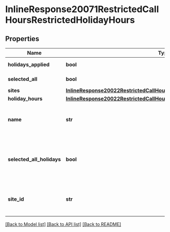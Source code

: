 # InlineResponse20071RestrictedCallHoursRestrictedHolidayHours

## Properties
Name | Type | Description | Notes
------------ | ------------- | ------------- | -------------
**holidays_applied** | **bool** | Whether the holidays are applied or not. | [optional] 
**selected_all** | **bool** | Whether to select all holidays. | [optional] 
**sites** | [**InlineResponse20022RestrictedCallHoursRestrictedHolidayHoursSites**](InlineResponse20022RestrictedCallHoursRestrictedHolidayHoursSites.md) |  | [optional] 
**holiday_hours** | [**InlineResponse20022RestrictedCallHoursRestrictedHolidayHoursHolidayHours**](InlineResponse20022RestrictedCallHoursRestrictedHolidayHoursHolidayHours.md) |  | [optional] 
**name** | **str** | Site name. This field displays if query parameter &#x60;holiday_hours_site_id&#x60; is set. | [optional] 
**selected_all_holidays** | **bool** | Whether to select the specific site all holiday hours. This field displays if query parameter &#x60;holiday_hours_site_id&#x60; is set. | [optional] 
**site_id** | **str** | Site ID. This field displays if query parameter &#x60;holiday_hours_site_id&#x60; is set. | [optional] 

[[Back to Model list]](../README.md#documentation-for-models) [[Back to API list]](../README.md#documentation-for-api-endpoints) [[Back to README]](../README.md)

